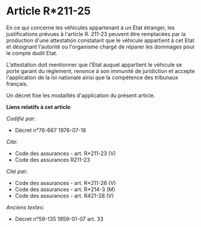 # Article R*211-25

En ce qui concerne les véhicules appartenant à un Etat étranger, les justifications prévues à l'article R. 211-23 peuvent
être remplacées par la production d'une attestation constatant que le véhicule appartient à cet Etat et désignant l'autorité
ou l'organisme chargé de réparer les dommages pour le compte dudit Etat. 

L'attestation doit mentionner que l'Etat auquel appartient le véhicule se porte garant du règlement, renonce à son immunité
de juridiction et accepte l'application de la loi nationale ainsi que la compétence des tribunaux français. 

Un décret fixe les modalités d'application du présent article.

**Liens relatifs à cet article**

_Codifié par_:

  - Décret n°76-667 1976-07-16

_Cite_:

  - Code des assurances - art. R*211-23 (V)
  - Code des assurances R211-23

_Cité par_:

  - Code des assurances - art. R*211-26 (V)
  - Code des assurances - art. R*214-3 (M)
  - Code des assurances - art. R421-28 (V)

_Anciens textes_:

  - Décret n°59-135 1959-01-07 art. 33
